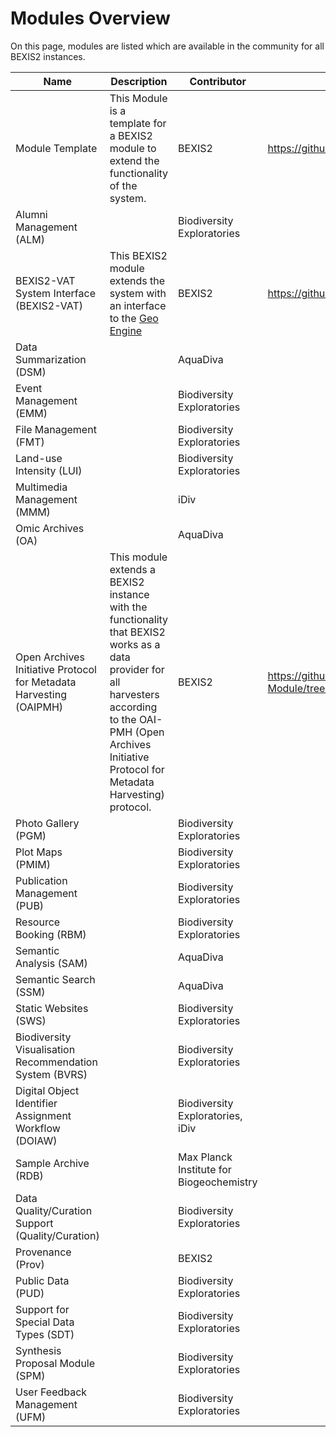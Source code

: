 # Modules Overview

On this page, modules are listed which are available in the community for all BEXIS2 instances.

| Name | Description | Contributor | Repo URL | Status |
| --- | --- | --- | --- | --- |
| Module Template | This Module is a template for a BEXIS2 module to extend the functionality of the system. | BEXIS2 | https://github.com/BEXIS2/ModuleTemplate | [Release](https://github.com/BEXIS2/ModuleTemplate) |
| Alumni Management (ALM) |   | Biodiversity Exploratories |   | Release |
| BEXIS2-VAT System Interface (BEXIS2-VAT) | This BEXIS2 module extends the system with an interface to the [Geo Engine](https://www.geoengine.de/en/start/) | BEXIS2 | https://github.com/BEXIS2/VAT-Module | [Release](https://github.com/BEXIS2/VAT-Module/releases/tag/1.0) |
| Data Summarization (DSM) |   | AquaDiva |   | Release |
| Event Management (EMM) |   | Biodiversity Exploratories |   | Release |
| File Management (FMT) |   | Biodiversity Exploratories |   | Release |
| Land-use Intensity (LUI) |   | Biodiversity Exploratories |   | Release |
| Multimedia Management (MMM) |   | iDiv |   | Release |
| Omic Archives (OA) |   | AquaDiva |   | Release |
| Open Archives Initiative Protocol for Metadata Harvesting  (OAIPMH) | This module extends a BEXIS2 instance with the functionality that BEXIS2 works as a data provider for all harvesters according to the OAI-PMH (Open Archives Initiative Protocol for Metadata Harvesting) protocol. | BEXIS2 | https://github.com/BEXIS2/OAI-PMH-Module/tree/2.13 | [Release](https://github.com/BEXIS2/OAI-PMH-Module/tree/2.13) |
| Photo Gallery (PGM) |   | Biodiversity Exploratories |   | Release |
| Plot Maps (PMIM) |   | Biodiversity Exploratories |   | Release |
| Publication Management (PUB) |   | Biodiversity Exploratories |   | Release |
| Resource Booking (RBM) |   | Biodiversity Exploratories |   | Release |
| Semantic Analysis (SAM) |   | AquaDiva |   | Release |
| Semantic Search (SSM) |   | AquaDiva |   | Release |
| Static Websites (SWS) |   | Biodiversity Exploratories |   | Release |
| Biodiversity Visualisation Recommendation System (BVRS) |   | Biodiversity Exploratories |   | Under development |
| Digital Object Identifier Assignment Workflow (DOIAW) |   | Biodiversity Exploratories, iDiv |   | Under development |
| Sample Archive (RDB) |   | Max Planck Institute for Biogeochemistry |   | Under development |
| Data Quality/Curation Support (Quality/Curation) |   | Biodiversity Exploratories |   | Planned |
| Provenance (Prov) |   | BEXIS2 |   | Planned |
| Public Data (PUD) |   | Biodiversity Exploratories |   | Planned |
| Support for Special Data Types (SDT) |   | Biodiversity Exploratories |   | Planned |
| Synthesis Proposal Module (SPM) |   | Biodiversity Exploratories |   | Planned |
| User Feedback Management (UFM) |   | Biodiversity Exploratories |   | Planned |
